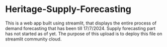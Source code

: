 # Heritage-Supply-Forecasting
This is a web app built using streamlit, that displays the entire process of demand forecasting that has been till 17/7/2024. Supply forecasting part has not started as of yet. The purpose of this upload is to deploy this file on streamlit community cloud.
